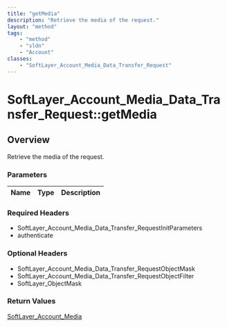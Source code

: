 ```yaml
---
title: "getMedia"
description: "Retrieve the media of the request."
layout: "method"
tags:
    - "method"
    - "sldn"
    - "Account"
classes:
    - "SoftLayer_Account_Media_Data_Transfer_Request"
---
```

# SoftLayer_Account_Media_Data_Transfer_Request::getMedia
## Overview 
Retrieve the media of the request.

### Parameters 
|Name | Type | Description |
| --- | --- | --- |


### Required Headers
* SoftLayer_Account_Media_Data_Transfer_RequestInitParameters
* authenticate

### Optional Headers
* SoftLayer_Account_Media_Data_Transfer_RequestObjectMask
* SoftLayer_Account_Media_Data_Transfer_RequestObjectFilter
* SoftLayer_ObjectMask

### Return Values
<a href='/reference/datatypes/SoftLayer_Account_Media'>SoftLayer_Account_Media </a>

